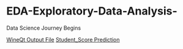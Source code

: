 # EDA-Exploratory-Data-Analysis-
Data Science  Journey Begins

[WineQt Output File](https://colab.research.google.com/drive/1Co1p5pYjlX0npGuRl1wL1iyQ8s1KgQQ4?usp=sharing)
[Student_Score Prediction](https://colab.research.google.com/drive/17S47H35XQzkBHBULNKn6I7e551rM1eIW?usp=sharing)
